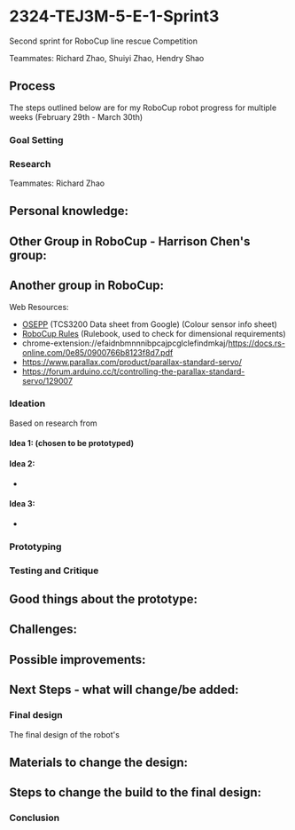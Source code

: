 # 2324-TEJ3M-5-E-1-Sprint3
Second sprint for RoboCup line rescue Competition

Teammates: Richard Zhao, Shuiyi Zhao, Hendry Shao

## Process

The steps outlined below are for my RoboCup robot progress for multiple weeks (February 29th - March 30th)

### Goal Setting



### Research

Teammates: Richard Zhao

Personal knowledge:
- 

Other Group in RoboCup - Harrison Chen's group: 
- 

Another group in RoboCup:
- 

Web Resources:
- [OSEPP](https://www.osepp.com/electronic-modules/sensor-modules/58-color-sensor-module) (TCS3200 Data sheet from Google) (Colour sensor info sheet)
- [RoboCup Rules](efaidnbmnnnibpcajpcglclefindmkaj/https://junior.robocup.org/wp-content/uploads/2023/10/RCJRescueLine2024RulesDraft.pdf) (Rulebook, used to check for dimensional requirements)
- chrome-extension://efaidnbmnnnibpcajpcglclefindmkaj/https://docs.rs-online.com/0e85/0900766b8123f8d7.pdf
- https://www.parallax.com/product/parallax-standard-servo/
- https://forum.arduino.cc/t/controlling-the-parallax-standard-servo/129007
### Ideation

Based on research from

#### Idea 1:  **(chosen to be prototyped)**


#### Idea 2: 
- 

#### Idea 3: 
- 


### Prototyping



### Testing and Critique

Good things about the prototype: 
- 

Challenges:
- 

Possible improvements: 
- 

Next Steps - what will change/be added: 
- 

### Final design

The final design of the robot's 

Materials to change the design: 
-


Steps to change the build to the final design: 
- 


### Conclusion


